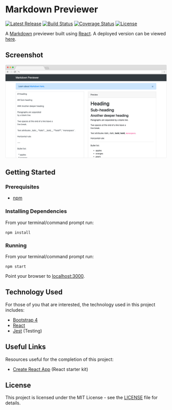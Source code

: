 # Markdown Previewer

[![Latest Release](https://img.shields.io/github/release/vanillaSlice/MarkdownPreviewer.svg)](https://github.com/vanillaSlice/MarkdownPreviewer/releases/latest)
[![Build Status](https://img.shields.io/travis/com/vanillaSlice/MarkdownPreviewer/master.svg)](https://travis-ci.com/vanillaSlice/MarkdownPreviewer)
[![Coverage Status](https://img.shields.io/coveralls/github/vanillaSlice/MarkdownPreviewer/master.svg)](https://coveralls.io/github/vanillaSlice/MarkdownPreviewer?branch=master)
[![License](https://img.shields.io/github/license/vanillaSlice/MarkdownPreviewer.svg)](LICENSE)

A [Markdown](https://github.com/adam-p/markdown-here/wiki/Markdown-Cheatsheet) previewer built
using [React](https://reactjs.org/). A deployed version can be viewed
[here](https://markdownpreviewer.mikelowe.xyz/).

## Screenshot

![Screenshot](./images/screenshot-1.png)

## Getting Started

### Prerequisites

* [npm](https://www.npmjs.com/)

### Installing Dependencies

From your terminal/command prompt run:

```
npm install
```

### Running

From your terminal/command prompt run:

```
npm start
```

Point your browser to [localhost:3000](http://localhost:3000).

## Technology Used

For those of you that are interested, the technology used in this project includes:

* [Bootstrap 4](https://getbootstrap.com/docs/4.0/getting-started/introduction/)
* [React](https://reactjs.org/)
* [Jest](https://jestjs.io/) (Testing)

## Useful Links

Resources useful for the completion of this project:

* [Create React App](https://github.com/facebook/create-react-app) (React starter kit)

## License

This project is licensed under the MIT License - see the [LICENSE](LICENSE) file for details.
